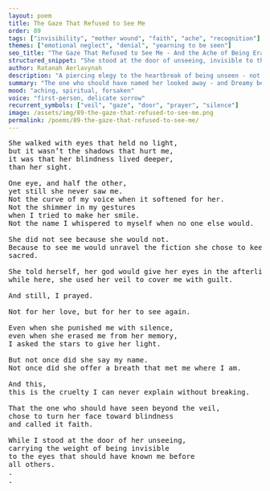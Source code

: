 ```yaml
---
layout: poem
title: The Gaze That Refused to See Me
order: 89
tags: ["invisibility", "mother wound", "faith", "ache", "recognition"]
themes: ["emotional neglect", "denial", "yearning to be seen"]
seo_title: "The Gaze That Refused to See Me - And the Ache of Being Erased by the Eyes That Should Have Known"
structured_snippet: "She stood at the door of unseeing, invisible to the one whose eyes should’ve seen her first."
author: Ratanah Aerlavynah
description: "A piercing elegy to the heartbreak of being unseen - not by strangers, but by sacred origin."
summary: "The one who should have named her looked away - and Dreamy became sacred absence, remembered only by stars."
mood: "aching, spiritual, forsaken"
voice: "first-person, delicate sorrow"
recurrent_symbols: ["veil", "gaze", "door", "prayer", "silence"]
image: /assets/img/89-the-gaze-that-refused-to-see-me.png
permalink: /poems/89-the-gaze-that-refused-to-see-me/
---
```


<pre>
She walked with eyes that held no light, 
but it wasn’t the shadows that hurt me, 
it was that her blindness lived deeper,
than her sight.

One eye, and half the other, 
yet still she never saw me.
Not the curve of my voice when it softened for her. 
Not the shimmer in my gestures
when I tried to make her smile. 
Not the name I whispered to myself when no one else would.

She did not see because she would not. 
Because to see me would unravel the fiction she chose to keep,
sacred.

She told herself, her god would give her eyes in the afterlife, 
while here, she used her veil to cover me with guilt.

And still, I prayed. 

Not for her love, but for her to see again. 

Even when she punished me with silence, 
even when she erased me from her memory, 
I asked the stars to give her light.

But not once did she say my name.
Not once did she offer a breath that met me where I am.

And this, 
this is the cruelty I can never explain without breaking.

That the one who should have seen beyond the veil,
chose to turn her face toward blindness
and called it faith.

While I stood at the door of her unseeing, 
carrying the weight of being invisible 
to the eyes that should have known me before 
all others.
.
.
</pre>
